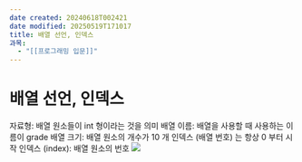 ```yaml
---
date created: 20240618T002421
date modified: 20250519T171017
title: 배열 선언, 인덱스
과목:
  - "[[프로그래밍 입문]]"
---
```


# 배열 선언, 인덱스

자료형: 배열 원소들이 int 형이라는 것을 의미
배열 이름: 배열을 사용할 때 사용하는 이름이 grade
배열 크기: 배열 원소의 개수가 10 개
인덱스 (배열 번호) 는 항상 0 부터 시작
인덱스 (index): 배열 원소의 번호
![](https://i.imgur.com/XKKJLy7.png)
